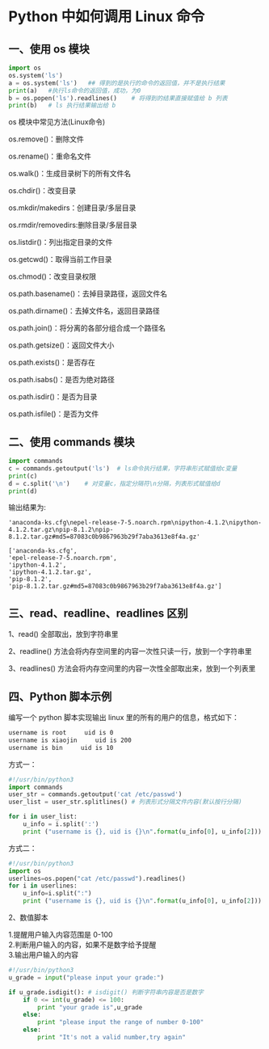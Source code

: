 # Python 中如何调用 Linux 命令

## 一、使用 os 模块

```python
import os   
os.system('ls')
a = os.system('ls')   ## 得到的是执行的命令的返回值，并不是执行结果
print(a)   #执行ls命令的返回值，成功，为0
b = os.popen('ls').readlines()    # 将得到的结果直接赋值给 b 列表
print(b)   # ls 执行结果输出给 b 
```

os 模块中常见方法(Linux命令)

os.remove()：删除文件

os.rename()：重命名文件

os.walk()：生成目录树下的所有文件名

os.chdir()：改变目录

os.mkdir/makedirs：创建目录/多层目录

os.rmdir/removedirs:删除目录/多层目录

os.listdir()：列出指定目录的文件

os.getcwd()：取得当前工作目录

os.chmod()：改变目录权限

os.path.basename()：去掉目录路径，返回文件名

os.path.dirname()：去掉文件名，返回目录路径

os.path.join()：将分离的各部分组合成一个路径名

os.path.getsize()：返回文件大小

os.path.exists()：是否存在

os.path.isabs()：是否为绝对路径

os.path.isdir()：是否为目录

os.path.isfile()：是否为文件

 

## 二、使用 commands 模块

```python
import commands  
c = commands.getoutput('ls')  # ls命令执行结果，字符串形式赋值给c变量
print(c)
d = c.split('\n')    # 对变量c，指定分隔符\n分隔，列表形式赋值给d
print(d)
```
输出结果为:   

    'anaconda-ks.cfg\nepel-release-7-5.noarch.rpm\nipython-4.1.2\nipython-4.1.2.tar.gz\npip-8.1.2\npip-8.1.2.tar.gz#md5=87083c0b9867963b29f7aba3613e8f4a.gz'

    ['anaconda-ks.cfg',
    'epel-release-7-5.noarch.rpm',
    'ipython-4.1.2',
    'ipython-4.1.2.tar.gz',
    'pip-8.1.2',
    'pip-8.1.2.tar.gz#md5=87083c0b9867963b29f7aba3613e8f4a.gz']
 

## 三、read、readline、readlines 区别

1、read() 全部取出，放到字符串里  

2、readline() 方法会将内存空间里的内容一次性只读一行，放到一个字符串里  

3、readlines() 方法会将内存空间里的内容一次性全部取出来，放到一个列表里  

 
## 四、Python 脚本示例

编写一个 python 脚本实现输出 linux 里的所有的用户的信息，格式如下：  

```bash
username is root     uid is 0
username is xiaojin     uid is 200
username is bin     uid is 10
```

方式一：  

```python
#!/usr/bin/python3
import commands
user_str = commands.getoutput('cat /etc/passwd')
user_list = user_str.splitlines() # 列表形式分隔文件内容(默认按行分隔)

for i in user_list:
    u_info = i.split(':')
    print ("username is {}, uid is {}\n".format(u_info[0], u_info[2]))
```

方式二：  

```python
#!/usr/bin/python3
import os
userlines=os.popen("cat /etc/passwd").readlines()
for i in userlines:
    u_info=i.split(":")
    print ("username is {}, uid is {}\n".format(u_info[0], u_info[2]))
```

2、数值脚本  

1.提醒用户输入内容范围是 0-100  
2.判断用户输入的内容，如果不是数字给予提醒  
3.输出用户输入的内容  

```python
#!/usr/bin/python3
u_grade = input("please input your grade:")

if u_grade.isdigit(): # isdigit() 判断字符串内容是否是数字
    if 0 <= int(u_grade) <= 100:
        print "your grade is",u_grade
    else:
        print "please input the range of number 0-100"
    else:
        print "It's not a valid number,try again"
```
